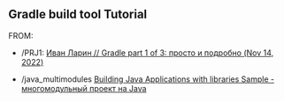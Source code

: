 Gradle build tool Tutorial
------------------------
FROM:

* /PRJ1: 
 [Иван Ларин // Gradle part 1 of 3: просто и подробно (Nov 14, 2022)](https://www.youtube.com/watch?v=x8Mgvu9vXt0)

* /java_multimodules [Building Java Applications with libraries Sample - многомодульный проект на Java](https://docs.gradle.org/current/samples/sample_building_java_applications_multi_project.html)